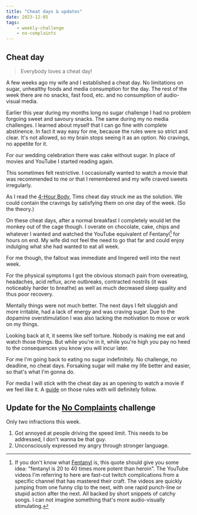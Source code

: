 ```yaml
---
title: "Cheat days & updates"
date: 2023-12-05
tags:
    - weekly-challenge
    - no-complaints
---
```


## Cheat day

> Everybody loves a cheat day!

A few weeks ago my wife and I established a cheat day.
No limitations on sugar, unhealthy foods and media consumption for the day.
The rest of the week there are no snacks, fast food, etc. and no consumption of
audio-visual media.

Earlier this year during my months long no sugar challenge I had no problem
forgoing sweet and savoury snacks.
The same during my no media challenges.
I learned about myself that I can go fine with complete abstinence.
In fact it way easy for me, because the rules were so strict and clear.
It's not allowed, so my brain stops seeing it as an option.
No cravings, no appetite for it.

For our wedding celebration there was cake without sugar.
In place of movies and YouTube I started reading again.

This sometimes felt restrictive.
I occasionally wanted to watch a movie that was recommended to me or that I
remembered and my wife craved sweets irregularly.

As I read the [4-Hour Body](https://www.goodreads.com/book/show/7148931-the-4-hour-body),
Tims cheat day struck me as the solution.
We could contain the cravings by satisfying them on one day of the week.
(So the theory.)

On these cheat days, after a normal breakfast I completely would let the monkey out of the cage though.
I overate on chocolate, cake, chips and whatever I wanted and watched the YouTube
equivalent of Fentanyl[^fent] for hours on end.
My wife did not feel the need to go that far and could enjoy indulging what she
had wanted to eat all week.

For me though, the fallout was immediate and lingered well into the next week.

For the physical symptoms I got the obvious stomach pain from overeating,
headaches, acid reflux, acne outbreaks, contracted nostrils (it was noticeably
harder to breathe) as well as much decreased sleep quality and thus poor
recovery.

Mentally things were not much better. The next days I felt sluggish and
more irritable, had a lack of energy and was craving sugar. Due to the dopamine
overstimulation I was also lacking the motivation to move or work on my things.

Looking back at it, it seems like self torture.
Nobody is making me eat and watch those things.
But while you're in it, while you're high you pay no heed to the consequences
you know you will incur later.

For me I'm going back to eating no sugar indefinitely.
No challenge, no deadline, no cheat days.
Forsaking sugar will make my life better and easier, so that's what I'm gonna do.

For media I will stick with the cheat day as an opening to watch a movie if we
feel like it. A [guide](/guide) on those rules with will definitely follow.

[^fent]: If you don't know what [Fentanyl](https://en.wikipedia.org/wiki/Fentanyl) is, this quote should give you
some idea: "fentanyl is 20 to 40 times more potent than heroin". The YouTube
videos I'm referring to here are fast-cut twitch complications from a specific
channel that has mastered their craft. The videos are quickly jumping from one
funny clip to the next, with one rapid punch-line or stupid action after the
next. All backed by short snippets of catchy songs. I can not imagine something
that's more audio-visually stimulating.

## Update for the [No Complaints](/tags/no-complaints) challenge

Only two infractions this week.

1. Got annoyed at people driving the speed limit. This needs to be addressed, I don't wanna be that guy.
2. Unconsciously expressed my angry through stronger language.

